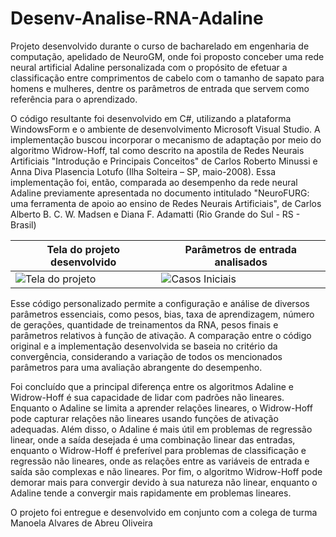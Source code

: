 # Desenv-Analise-RNA-Adaline 

Projeto desenvolvido durante o curso de bacharelado em engenharia de computação, apelidado de NeuroGM, onde foi proposto conceber uma rede neural artificial Adaline personalizada com o propósito de efetuar a classificação entre comprimentos de cabelo com o tamanho de sapato para homens e mulheres, dentre os parâmetros de entrada que servem como referência para o aprendizado. 

O código resultante foi desenvolvido em C#, utilizando a plataforma WindowsForm e o ambiente de desenvolvimento Microsoft Visual Studio. A implementação buscou incorporar o mecanismo de adaptação por meio do algoritmo Widrow-Hoff, tal como descrito na apostila de Redes Neurais Artificiais "Introdução e Principais Conceitos" de Carlos Roberto Minussi e Anna Diva Plasencia Lotufo (Ilha Solteira – SP, maio-2008). Essa implementação foi, então, comparada ao desempenho da rede neural Adaline previamente apresentada no documento intitulado "NeuroFURG: uma ferramenta de apoio ao ensino de Redes Neurais Artificiais", de Carlos Alberto B. C. W. Madsen e Diana F. Adamatti (Rio Grande do Sul - RS - Brasil)


| Tela do projeto desenvolvido | Parâmetros de entrada analisados |
|-----------------------|-----------------------|
| ![Tela do projeto](https://github.com/GustA-GA/Algoritmos-Geneticos-Alpine2/assets/164023591/2134670b-8532-4ffc-b877-63e5c9e61618) | ![Casos Iniciais](https://github.com/GustA-GA/Algoritmos-Geneticos-Alpine2/assets/164023591/181cf599-4a80-4e88-8368-71fa5f67ff1f) |


Esse código personalizado permite a configuração e análise de diversos parâmetros essenciais, como pesos, bias, taxa de aprendizagem, número de gerações, quantidade de treinamentos da RNA, pesos finais e parâmetros relativos à função de ativação. A comparação entre o código original e a implementação desenvolvida se baseia no critério da convergência, considerando a variação de todos os mencionados parâmetros para uma avaliação abrangente do desempenho.

Foi concluído que a principal diferença entre os algoritmos Adaline e Widrow-Hoff é sua capacidade de lidar com padrões não lineares. Enquanto o Adaline se limita a aprender relações lineares, o Widrow-Hoff pode capturar relações não lineares usando funções de ativação adequadas. Além disso, o Adaline é mais útil em problemas de regressão linear, onde a saída desejada é uma combinação linear das entradas, enquanto o Widrow-Hoff é preferível para problemas de classificação e regressão não lineares, onde as relações entre as variáveis de entrada e saída são complexas e não lineares. Por fim, o algoritmo Widrow-Hoff pode demorar mais para convergir devido à sua natureza não linear, enquanto o Adaline tende a convergir mais rapidamente em problemas lineares.

O projeto foi entregue e desenvolvido em conjunto com a colega de turma Manoela Alvares de Abreu Oliveira
